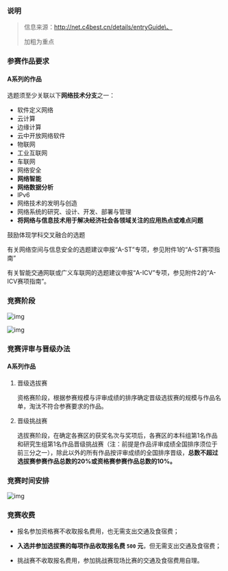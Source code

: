 
### 说明

> 信息来源：http://net.c4best.cn/details/entryGuide\、
> 
> 加粗为重点

### 参赛作品要求

#### A系列的作品

选题须至少关联以下**网络技术分支**之一：

   - 软件定义网络
   - 云计算
   - 边缘计算
   - 云中开放网络软件
   - 物联网
   - 工业互联网
   - 车联网
   - 网络安全
   - **网络智能**
   - **网络数据分析**
   - IPv6
   - 网络技术的发明与创造
   - 网络系统的研究、设计、开发、部署与管理
   - **将网络与信息技术用于解决经济社会各领域关注的应用热点或难点问题**

鼓励体现学科交叉融合的选题

有关网络空间与信息安全的选题建议申报“A-ST”专项，参见附件1的“A-ST赛项指南”

有关智能交通网联或广义车联网的选题建议申报“A-ICV”专项，参见附件2的“A-ICV赛项指南”。


### 竞赛阶段

![img](./Figures/202303121543.png)

![img](./Figures/202303121546.png)

### 竞赛评审与晋级办法

#### A系列作品

1. 晋级选拔赛

    资格赛阶段，根据参赛规模与评审成绩的排序确定晋级选拔赛的规模与作品名单，淘汰不符合参赛要求的作品。



2. 晋级挑战赛
    
    选拔赛阶段，在确定各赛区的获奖名次与奖项后，各赛区的本科组第1名作品和研究生组第1名作品晋级挑战赛（注：前提是作品评审成绩全国排序须位于前三分之一），除此以外的所有作品按评审成绩的全国排序晋级，**总数不超过选拔赛参赛作品总数的20%或资格赛参赛作品总数的10%。**

### 竞赛时间安排

![img](./Figures/202303121555.png)

### 竞赛收费

 - 报名参加资格赛不收取报名费用，也无需支出交通及食宿费；

 - **入选并参加选拔赛的每项作品收取报名费 `500` 元**，但无需支出交通及食宿费；

 - 挑战赛不收取报名费用，参加挑战赛现场比赛的交通及食宿费用自理。